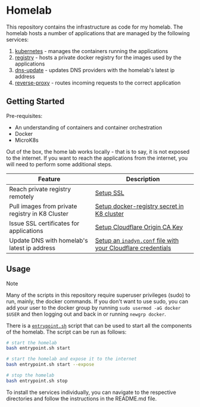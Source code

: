 # Homelab

This repository contains the infrastructure as code for my homelab. The homelab hosts a number of applications that are managed by the following services:

1. [kubernetes](./kubernetes/README.md) - manages the containers running the applications
2. [registry](./registry/README.md) - hosts a private docker registry for the images used by the applications
3. [dns-update](./dns-update/README.md) - updates DNS providers with the homelab's latest ip address
4. [reverse-proxy](./reverse-proxy/README.md) - routes incoming requests to the correct application

## Getting Started

Pre-requisites:

- An understanding of containers and container orchestration
- Docker
- MicroK8s

Out of the box, the home lab works locally - that is to say, it is not exposed to the internet. If you want to reach the applications from the internet, you will need to perform some additional steps.

| Feature                                         | Description                                                                                               |
| ----------------------------------------------- | --------------------------------------------------------------------------------------------------------- |
| Reach private registry remotely                 | [Setup SSL](./registry/README.md#adding-ssl)                                                              |
| Pull images from private registry in K8 Cluster | [Setup docker-registry secret in K8 cluster](./kubernetes/README.md#pulling-images-from-private-registry) |
| Issue SSL certificates for applications         | [Setup Cloudflare Origin CA Key](./kubernetes/README.md#getting-started)                                  |
| Update DNS with homelab's latest ip address     | [Setup an `inadyn.conf` file with your Cloudflare credentials](./dns-update/README.md#getting-started)    |

## Usage

> [!Note]
> Many of the scripts in this repository require superuser privileges (sudo) to run, mainly, the docker commands. If you don't want to use sudo, you can add your user to the docker group by running `sudo usermod -aG docker $USER` and then logging out and back in or running `newgrp docker`.

There is a [`entrypoint.sh`](./entrypoint.sh) script that can be used to start all the components of the homelab. The script can be run as follows:

```bash
# start the homelab
bash entrypoint.sh start

# start the homelab and expose it to the internet
bash entrypoint.sh start --expose

# stop the homelab
bash entrypoint.sh stop
```

To install the services individually, you can navigate to the respective directories and follow the instructions in the README.md file.
